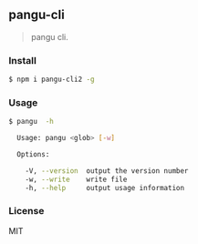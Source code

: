 ## pangu-cli

> pangu cli.

### Install

```sh
$ npm i pangu-cli2 -g
```

### Usage

```sh
$ pangu  -h

  Usage: pangu <glob> [-w]

  Options:

    -V, --version  output the version number
    -w, --write    write file
    -h, --help     output usage information
```

### License

MIT
